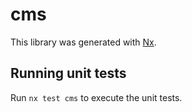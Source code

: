 # cms

This library was generated with [Nx](https://nx.dev).

## Running unit tests

Run `nx test cms` to execute the unit tests.
